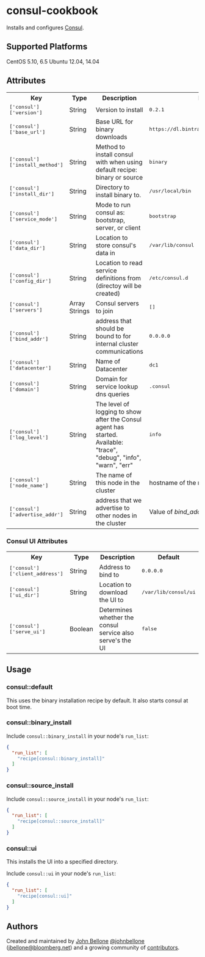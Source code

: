 # consul-cookbook

Installs and configures [Consul][1].

## Supported Platforms

CentOS 5.10, 6.5
Ubuntu 12.04, 14.04

## Attributes

<table>
  <tr>
    <th>Key</th>
    <th>Type</th>
    <th>Description</th>
    <th>Default</th>
  </tr>
  <tr>
    <td><tt>['consul']['version']</tt></td>
    <td>String</td>
    <td>Version to install</td>
    <td><tt>0.2.1</tt></td>
  </tr>
  <tr>
    <td><tt>['consul']['base_url']</tt></td>
    <td>String</td>
    <td>Base URL for binary downloads</td>
    <td><tt>https://dl.bintray.com/mitchellh/consul/</tt></td>
  </tr>
  <tr>
    <td><tt>['consul']['install_method']</tt></td>
    <td>String</td>
    <td>Method to install consul with when using default recipe: binary or source</td>
    <td><tt>binary</tt></td>
  </tr>
  <tr>
    <td><tt>['consul']['install_dir']</tt></td>
    <td>String</td>
    <td>Directory to install binary to.</td>
    <td><tt>/usr/local/bin</tt></td>
  </tr>
  <tr>
    <td><tt>['consul']['service_mode']</tt></td>
    <td>String</td>
    <td>Mode to run consul as: bootstrap, server, or client</td>
    <td><tt>bootstrap</tt></td>
  </tr>
  <tr>
    <td><tt>['consul']['data_dir']</tt></td>
    <td>String</td>
    <td>Location to store consul's data in</td>
    <td><tt>/var/lib/consul</tt></td>
  </tr>
  <tr>
    <td><tt>['consul']['config_dir']</tt></td>
    <td>String</td>
    <td>Location to read service definitions from (directoy will be created)</td>
    <td><tt>/etc/consul.d</tt></td>
  </tr>
  <tr>
    <td><tt>['consul']['servers']</tt></td>
    <td>Array Strings</td>
    <td>Consul servers to join</td>
    <td><tt>[]</tt></td>
  </tr>
  <tr>
    <td><tt>['consul']['bind_addr']</tt></td>
    <td>String</td>
    <td>address that should be bound to for internal cluster communications</td>
    <td><tt>0.0.0.0</tt></td>
  </tr>
  <tr>
    <td><tt>['consul']['datacenter']</tt></td>
    <td>String</td>
    <td>Name of Datacenter</td>
    <td><tt>dc1</tt></td>
  </tr>
  <tr>
    <td><tt>['consul']['domain']</tt></td>
    <td>String</td>
    <td>Domain for service lookup dns queries</td>
    <td><tt>.consul</tt></td>
  </tr>
  <tr>
    <td><tt>['consul']['log_level']</tt></td>
    <td>String</td>
    <td>
      The level of logging to show after the Consul agent has started.
      Available: "trace", "debug", "info", "warn", "err"
    </td>
    <td><tt>info</tt></td>
  </tr>
  <tr>
    <td><tt>['consul']['node_name']</tt></td>
    <td>String</td>
    <td>The name of this node in the cluster</td>
    <td>hostname of the machine</td>
  </tr>
  <tr>
    <td><tt>['consul']['advertise_addr']</tt></td>
    <td>String</td>
    <td>address that we advertise to other nodes in the cluster</td>
    <td>Value of <i>bind_addr</i></td>
  </tr>
</table>

### Consul UI Attributes

<table>
  <tr>
    <th>Key</th>
    <th>Type</th>
    <th>Description</th>
    <th>Default</th>
  </tr>
  <tr>
    <td><tt>['consul']['client_address']</tt></td>
    <td>String</td>
    <td>Address to bind to</td>
    <td><tt>0.0.0.0</tt></td>
  </tr>
  <tr>
    <td><tt>['consul']['ui_dir']</tt></td>
    <td>String</td>
    <td>Location to download the UI to</td>
    <td><tt>/var/lib/consul/ui</tt></td>
  </tr>
  <tr>
    <td><tt>['consul']['serve_ui']</tt></td>
    <td>Boolean</td>
    <td>Determines whether the consul service also serve's the UI</td>
    <td><tt>false</tt></td>
  </tr>
</table>

## Usage

### consul::default

This uses the binary installation recipe by default. It also starts consul at boot time.

### consul::binary_install

Include `consul::binary_install` in your node's `run_list`:

```json
{
  "run_list": [
    "recipe[consul::binary_install]"
  ]
}
```

### consul::source_install

Include `consul::source_install` in your node's `run_list`:

```json
{
  "run_list": [
    "recipe[consul::source_install]"
  ]
}
```

### consul::ui

This installs the UI into a specified directory.

Include `consul::ui` in your node's `run_list`:

```json
{
  "run_list": [
    "recipe[consul::ui]"
  ]
}
```

## Authors

Created and maintained by [John Bellone][3] [@johnbellone][2] (<jbellone@bloomberg.net>) and a growing community of [contributors][4].

[1]: http://consul.io
[2]: https://twitter.com/johnbellone
[3]: https://github.com/johnbellone
[4]: https://github.com/johnbellone/consul-cookbook/graphs/contributors
